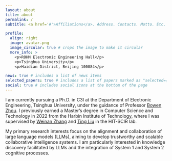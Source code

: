 ```yaml
---
layout: about
title: about
permalink: /
subtitle: <a href='#'>Affiliations</a>. Address. Contacts. Motto. Etc.

profile:
  align: right
  image: avatar.png
  image_circular: true # crops the image to make it circular
  more_info: >
    <p>ROHM Electronic Engineering Hall</p>
    <p>Tsinghua University</p>
    <p>Haidian District, Beijing 100084</p>

news: true # includes a list of news items
selected_papers: true # includes a list of papers marked as "selected={true}"
social: true # includes social icons at the bottom of the page
---
```


I am currently pursuing a Ph.D. in C3I at the Department of Electronic Engineering, Tsinghua University, under the guidance of Professor [Bowen Zhou](http://c3i.ee.tsinghua.edu.cn/author/%E5%91%A8%E4%BC%AF%E6%96%87/). I previously earned a Master’s degree in Computer Science and Technology in 2022 from the Harbin Institute of Technology, where I was supervised by [Weinan Zhang](http://ir.hit.edu.cn/~wnzhang/) and [Ting Liu](https://scholar.google.com/citations?user=zyMJ1V0AAAAJ&hl=en) in the HIT-SCIR lab.

My primary research interests focus on the alignment and collaboration of large language models (LLMs), aiming to develop trustworthy and scalable collaborative intelligence systems. I am particularly interested in knowledge discovery facilitated by LLMs and the integration of System 1 and System 2 cognitive processes.
